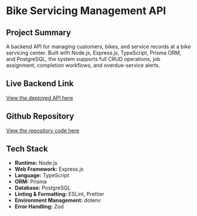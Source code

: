 # Bike Servicing Management API

## Project Summary

A backend API for managing customers, bikes, and service records at a bike servicing center. Built with Node.js, Express.js, TypeScript, Prisma ORM, and PostgreSQL, the system supports full CRUD operations, job assignment, completion workflows, and overdue-service alerts.

## Live Backend Link

[View the deployed API here](https://bike-servicing-backend-with-node-express-ts-prisma-qbxtcwaex.vercel.app)

## Github Repository

[View the repository code here](https://github.com/MozzammelRidoy/Bike-Servicing-Backend_With_Node_Express_TS_Prisma_Postgres)

## Tech Stack

* **Runtime:** Node.js
* **Web Framework:** Express.js
* **Language:** TypeScript
* **ORM:** Prisma
* **Database:** PostgreSQL
* **Linting & Formatting:** ESLint, Prettier
* **Environment Management:** dotenv
* **Error Handling:** Zod
